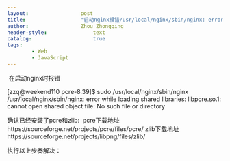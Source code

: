 ```yaml
---
layout:					post
title:					"启动nginx报错/usr/local/nginx/sbin/nginx: error while loading shared libraries: libpcre.so.1: cannot ope"
author:					Zhou Zhongqing
header-style:				text
catalog:					true
tags:
		- Web
		- JavaScript
---
```

​
在启动nginx时报错

[zzq@weekend110 pcre-8.39]$ sudo /usr/local/nginx/sbin/nginx 
/usr/local/nginx/sbin/nginx: error while loading shared libraries: libpcre.so.1: cannot open shared object file: No such file or directory

确认已经安装了pcre和zlib:  pcre下载地址https://sourceforge.net/projects/pcre/files/pcre/ zlib下载地址https://sourceforge.net/projects/libpng/files/zlib/



执行以上步奏解决：



​
